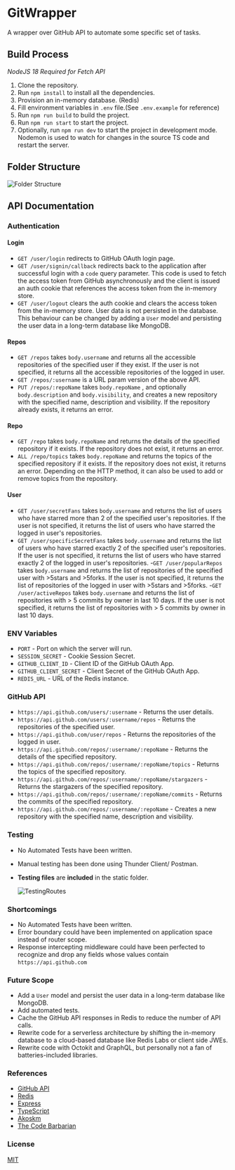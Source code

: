 # GitWrapper

A wrapper over GitHub API to automate some specific set of tasks.

## Build Process

_NodeJS 18 Required for Fetch API_

1. Clone the repository.
2. Run `npm install` to install all the dependencies.
3. Provision an in-memory database. (Redis)
4. Fill environment variables in `.env` file.(See `.env.example` for reference)
5. Run `npm run build` to build the project.
6. Run `npm run start` to start the project.
7. Optionally, run `npm run dev` to start the project in development mode. Nodemon is used to watch for changes in the source TS code and restart the server.

## Folder Structure

![Folder Structure](./static/folderStructure.png)

## API Documentation

### Authentication

#### Login

- `GET /user/login` redirects to GitHub OAuth login page.
- `GET /user/signin/callback` redirects back to the application after successful login with a `code` query parameter. This code is used to fetch the access token from GitHub asynchronously and the client is issued an auth cookie that references the access token from the in-memory store.
- `GET /user/logout` clears the auth cookie and clears the access token from the in-memory store. User data is not persisted in the database. This behaviour can be changed by adding a `User` model and persisting the user data in a long-term database like MongoDB.

#### Repos

- `GET /repos` takes `body.username` and returns all the accessible repositories of the specified user if they exist. If the user is not specified, it returns all the accessible repositories of the logged in user.
- `GET /repos/:username` is a URL param version of the above API.
- `PUT /repos/:repoName` takes `body.repoName` , and optionally `body.description` and `body.visibility`, and creates a new repository with the specified name, description and visibility. If the repository already exists, it returns an error.

#### Repo

- `GET /repo` takes `body.repoName` and returns the details of the specified repository if it exists. If the repository does not exist, it returns an error.
- `ALL /repo/topics` takes `body.repoName` and returns the topics of the specified repository if it exists. If the repository does not exist, it returns an error. Depending on the HTTP method, it can also be used to add or remove topics from the repository.

#### User

- `GET /user/secretFans` takes `body.username` and returns the list of users who have starred more than 2 of the specified user's repositories. If the user is not specified, it returns the list of users who have starred the logged in user's repositories.
- `GET /user/specificSecretFans` takes `body.username` and returns the list of users who have starred exactly 2 of the specified user's repositories. If the user is not specified, it returns the list of users who have starred exactly 2 of the logged in user's repositories. -`GET /user/popularRepos` takes `body.username` and returns the list of repositories of the specified user with >5stars and >5forks. If the user is not specified, it returns the list of repositories of the logged in user with >5stars and >5forks. -`GET /user/activeRepos` takes `body.username` and returns the list of repositories with > 5 commits by owner in last 10 days. If the user is not specified, it returns the list of repositories with > 5 commits by owner in last 10 days.

### ENV Variables

- `PORT` - Port on which the server will run.
- `SESSION_SECRET` - Cookie Session Secret.
- `GITHUB_CLIENT_ID` - Client ID of the GitHub OAuth App.
- `GITHUB_CLIENT_SECRET` - Client Secret of the GitHub OAuth App.
- `REDIS_URL` - URL of the Redis instance.

### GitHub API

- `https://api.github.com/users/:username` - Returns the user details.
- `https://api.github.com/users/:username/repos` - Returns the repositories of the specified user.
- `https://api.github.com/user/repos` - Returns the repositories of the logged in user.
- `https://api.github.com/repos/:username/:repoName` - Returns the details of the specified repository.
- `https://api.github.com/repos/:username/:repoName/topics` - Returns the topics of the specified repository.
- `https://api.github.com/repos/:username/:repoName/stargazers` - Returns the stargazers of the specified repository.
- `https://api.github.com/repos/:username/:repoName/commits` - Returns the commits of the specified repository.
- `https://api.github.com/repos/:username/:repoName` - Creates a new repository with the specified name, description and visibility.

### Testing

- No Automated Tests have been written.
- Manual testing has been done using Thunder Client/ Postman.
- **Testing files** are **included** in the static folder.

  ![TestingRoutes](/static/testingRoutes.png)

### Shortcomings

- No Automated Tests have been written.
- Error boundary could have been implemented on application space instead of router scope.
- Response intercepting middleware could have been perfected to recognize and drop any fields whose values contain `https://api.github.com`

### Future Scope

- Add a `User` model and persist the user data in a long-term database like MongoDB.
- Add automated tests.
- Cache the GitHub API responses in Redis to reduce the number of API calls.
- Rewrite code for a serverless architecture by shifting the in-memory database to a cloud-based database like Redis Labs or client side JWEs.
- Rewrite code with Octokit and GraphQL, but personally not a fan of batteries-included libraries.

### References

- [GitHub API](https://docs.github.com/en/rest)
- [Redis](https://redis.io/)
- [Express](https://expressjs.com/)
- [TypeScript](https://www.typescriptlang.org/)
- [Akoskm](https://akoskm.com/how-to-use-express-session-with-custom-sessiondata-typescript)
- [The Code Barbarian](http://thecodebarbarian.com/github-oauth-login-with-node-js.html)

### License

[MIT](https://choosealicense.com/licenses/mit/)
